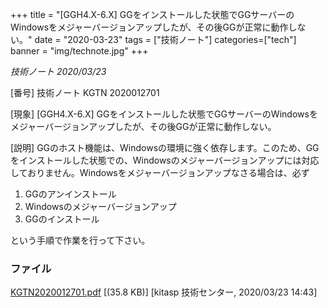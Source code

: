 +++
title = "[GGH4.X-6.X] GGをインストールした状態でGGサーバーのWindowsをメジャーバージョンアップしたが、その後GGが正常に動作しない。"
date = "2020-03-23"
tags = ["技術ノート"]
categories=["tech"]
banner = "img/technote.jpg"
+++


*技術ノート
2020/03/23*

[番号]
技術ノート KGTN 2020012701

[現象]
[GGH4.X-6.X]
GGをインストールした状態でGGサーバーのWindowsをメジャーバージョンアップしたが、その後GGが正常に動作しない。

[説明]
GGのホスト機能は、Windowsの環境に強く依存します。このため、GGをインストールした状態での、Windowsのメジャーバージョンアップには対応しておりません。Windowsをメジャーバージョンアップなさる場合は、必ず

1. GGのアンインストール
2. Windowsのメジャーバージョンアップ
3. GGのインストール

という手順で作業を行って下さい。
### ファイル


[KGTN2020012701.pdf](http://techreport.kitasp.net/attachments/download/4476/KGTN2020012701.pdf) [(35.8 KB)] [kitasp 技術センター, 2020/03/23
14:43]


